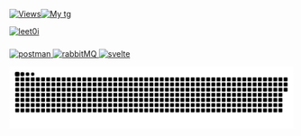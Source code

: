 [![Views](https://komarev.com/ghpvc/?username=snipear&label=Profile%20views&color=202055&style=for-the-badge)](https://github.com/snipear)[![My tg](https://img.shields.io/badge/-MyTG-090909?style=for-the-badge&logo=telegram)](https://t.me/rancked)<p align="left"> <a href="https://twitter.com/leet0i" target="blank"><img src="https://img.shields.io/twitter/follow/leet0i?logo=twitter&style=for-the-badge" alt="leet0i" /></a> </p> <h3 align="left"></h3>
<p align="left"> <a href="https://postman.com" target="_blank" rel="noreferrer"> <img src="https://www.vectorlogo.zone/logos/getpostman/getpostman-icon.svg" alt="postman" width="40" height="40"/> </a> <a href="https://www.rabbitmq.com" target="_blank" rel="noreferrer"> <img src="https://www.vectorlogo.zone/logos/rabbitmq/rabbitmq-icon.svg" alt="rabbitMQ" width="40" height="40"/> </a> <a href="https://svelte.dev" target="_blank" rel="noreferrer"> <img src="https://upload.wikimedia.org/wikipedia/commons/1/1b/Svelte_Logo.svg" alt="svelte" width="40" height="40"/> </a> </p>
<p align="center">
 <img width="1000" src="github-snake.svg" alt="snake"/>
</p>
